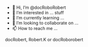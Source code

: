 - 👋 Hi, I’m @docRoboRobert
- 👀 I’m interested in ... stuff
- 🌱 I’m currently learning ...
- 💞️ I’m looking to collaborate on ...
- 📫 How to reach me ...

docRobert, Robert.K or docRoborobert

<!---
docRoboRobert/docRoboRobert is a ✨ special ✨ repository because its `README.md` (this file) appears on your GitHub profile.
You can click the Preview link to take a look at your changes.
--->
